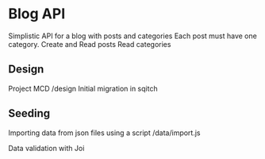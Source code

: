 # Blog API

Simplistic API for a blog with posts and categories
Each post must have one category.
Create and Read posts
Read categories

## Design
Project MCD /design
Initial migration in sqitch

## Seeding
Importing data from json files using a script /data/import.js

Data validation with Joi